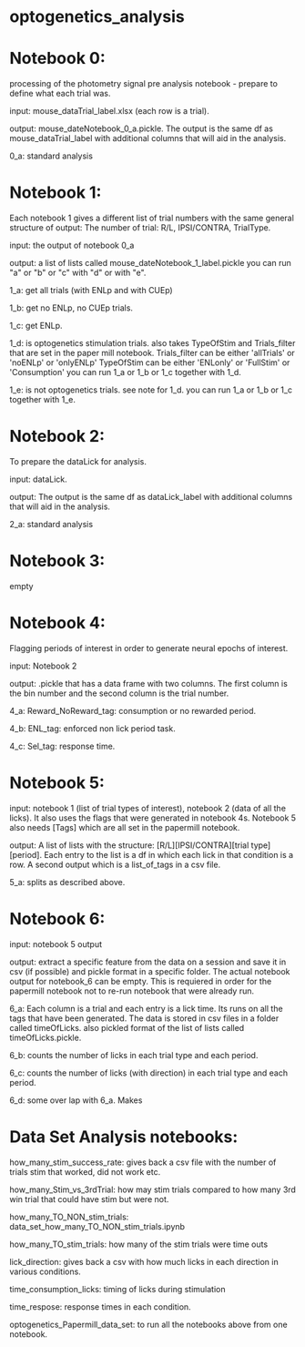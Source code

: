 # optogenetics_analysis


# Notebook 0:
processing of the photometry signal pre analysis notebook - prepare to define what each trial was. 

input: mouse_dataTrial_label.xlsx (each row is a trial). 

output: mouse_dateNotebook_0_a.pickle. The output is the same df as mouse_dataTrial_label with additional columns that will aid in the analysis. 

0_a: standard analysis 



# Notebook 1:
Each notebook 1 gives a different list of trial numbers with the same general structure of output: 
The number of trial: R/L, IPSI/CONTRA, TrialType. 

input: the output of notebook 0_a 

output: a list of lists called mouse_dateNotebook_1_label.pickle 
you can run "a" or "b" or "c" with "d" or with "e".

1_a: get all trials (with ENLp and with CUEp)

1_b: get no ENLp, no CUEp trials. 

1_c: get ENLp. 

1_d: is optogenetics stimulation trials. 
also takes TypeOfStim and Trials_filter that are set in the paper mill notebook. 
Trials_filter can be either 'allTrials' or 'noENLp' or 'onlyENLp'
TypeOfStim can be either 'ENLonly' or 'FullStim' or 'Consumption'
you can run 1_a or 1_b or 1_c together with 1_d.

1_e: is not optogenetics trials. 
see note for 1_d. 
you can run 1_a or 1_b or 1_c together with 1_e.

# Notebook 2:
To prepare the dataLick for analysis. 

input: dataLick. 

output: The output is the same df as dataLick_label with additional columns that will aid in the analysis. 

2_a: standard analysis 


# Notebook 3:
empty



# Notebook 4:
Flagging periods of interest in order to generate neural epochs of interest. 

input: Notebook 2 

output: .pickle that has a data frame with two columns. The first column is the bin number and the second column is the trial number. 

4_a: Reward_NoReward_tag: consumption or no rewarded period. 

4_b: ENL_tag: enforced non lick period task. 

4_c: Sel_tag: response time.


# Notebook 5:

input: notebook 1 (list of trial types of interest), notebook 2 (data of all the licks). 
It also uses the flags that were generated in notebook 4s. 
Notebook 5 also needs [Tags] which are all set in the papermill notebook. 

output: A list of lists with the structure: [R/L][IPSI/CONTRA][trial type][period]. Each entry to the list is a df in which each lick in that condition is a row. A second output which is a list_of_tags in a csv file. 
 
5_a: splits as described above. 

# Notebook 6:
input: notebook 5 output 

output: extract a specific feature from the data on a session and save it in csv (if possible) and pickle format in a specific folder. The actual notebook output for notebook_6  can be empty. This is requiered in order for the papermill notebook not to re-run notebook that were already run. 

6_a: Each column is a trial and each entry is a lick time. Its runs on all the tags that have been generated. The data is stored in csv files in a folder called timeOfLicks. also pickled format of the list of lists called timeOfLicks.pickle. 

6_b: counts the number of licks in each trial type and each period. 

6_c: counts the number of licks (with direction) in each trial type and each period. 

6_d: some over lap with 6_a. Makes 

# Data Set Analysis notebooks: 

how_many_stim_success_rate: gives back a csv file with the number of trials stim that worked, did not work etc. 

how_many_Stim_vs_3rdTrial: how may stim trials compared to how many 3rd win trial that could have stim but were not. 

how_many_TO_NON_stim_trials: data_set_how_many_TO_NON_stim_trials.ipynb

how_many_TO_stim_trials: how many of the stim trials were time outs

lick_direction: gives back a csv with how much licks in each direction in various conditions. 

time_consumption_licks: timing of licks during stimulation

time_respose: response times in each condition. 

optogenetics_Papermill_data_set: to run all the notebooks above from one notebook. 

